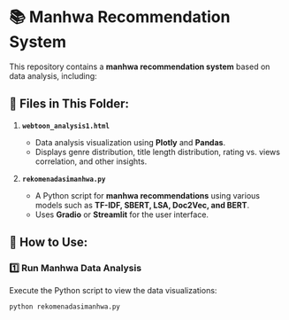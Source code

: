 # 📚 Manhwa Recommendation System

This repository contains a **manhwa recommendation system** based on data analysis, including:

## 📂 Files in This Folder:
1. **`webtoon_analysis1.html`**  
   - Data analysis visualization using **Plotly** and **Pandas**.
   - Displays genre distribution, title length distribution, rating vs. views correlation, and other insights.

2. **`rekomenadasimanhwa.py`**  
   - A Python script for **manhwa recommendations** using various models such as **TF-IDF, SBERT, LSA, Doc2Vec, and BERT**.
   - Uses **Gradio** or **Streamlit** for the user interface.

## 🚀 How to Use:
### 1️⃣ Run Manhwa Data Analysis
Execute the Python script to view the data visualizations:
```bash
python rekomenadasimanhwa.py

